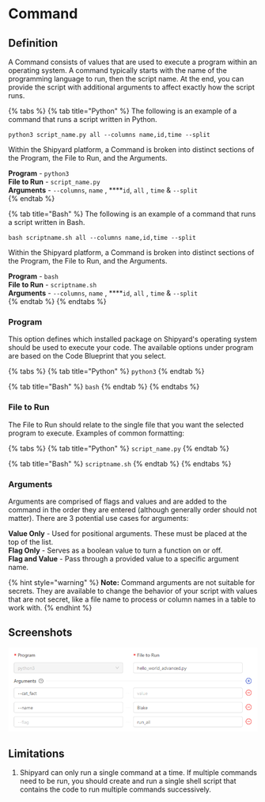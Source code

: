 # Command

## Definition

A Command consists of values that are used to execute a program within an operating system. A command typically starts with the name of the programming language to run, then the script name. At the end, you can provide the script with additional arguments to affect exactly how the script runs.

{% tabs %}
{% tab title="Python" %}
The following is an example of a command that runs a script written in Python.

```text
python3 script_name.py all --columns name,id,time --split
```

Within the Shipyard platform, a Command is broken into distinct sections of the Program, the File to Run, and the Arguments.

**Program** - `python3`  
**File to Run** - `script_name.py`  
**Arguments** -  `--columns`, `name` , ****`id`, `all` , `time` & `--split`  
{% endtab %}

{% tab title="Bash" %}
The following is an example of a command that runs a script written in Bash.

```text
bash scriptname.sh all --columns name,id,time --split
```

Within the Shipyard platform, a Command is broken into distinct sections of the Program, the File to Run, and the Arguments.

**Program** - `bash`  
**File to Run** - `scriptname.sh`  
**Arguments** -  `--columns`, `name` , ****`id`, `all` , `time` & `--split`  
{% endtab %}
{% endtabs %}

### Program <a id="program"></a>

This option defines which installed package on Shipyard's operating system should be used to execute your code. The available options under program are based on the Code Blueprint that you select.

{% tabs %}
{% tab title="Python" %}
`python3`
{% endtab %}

{% tab title="Bash" %}
`bash`
{% endtab %}
{% endtabs %}

### File to Run <a id="file-to-run"></a>

The File to Run should relate to the single file that you want the selected program to execute. Examples of common formatting:

{% tabs %}
{% tab title="Python" %}
`script_name.py`
{% endtab %}

{% tab title="Bash" %}
`scriptname.sh`
{% endtab %}
{% endtabs %}

### Arguments <a id="arguments"></a>

Arguments are comprised of flags and values and are added to the command in the order they are entered \(although generally order should not matter\). There are 3 potential use cases for arguments:

**Value Only** - Used for positional arguments. These must be placed at the top of the list.  
**Flag Only** - Serves as a boolean value to turn a function on or off.  
**Flag and Value** - Pass through a provided value to a specific argument name.

{% hint style="warning" %}
**Note:** Command arguments are not suitable for secrets. They are available to change the behavior of your script with values that are not secret, like a file name to process or column names in a table to work with.
{% endhint %}

## Screenshots

![](../../.gitbook/assets/image%20%2847%29.png)

## Limitations

1. Shipyard can only run a single command at a time. If multiple commands need to be run, you should create and run a single shell script that contains the code to run multiple commands successively.



